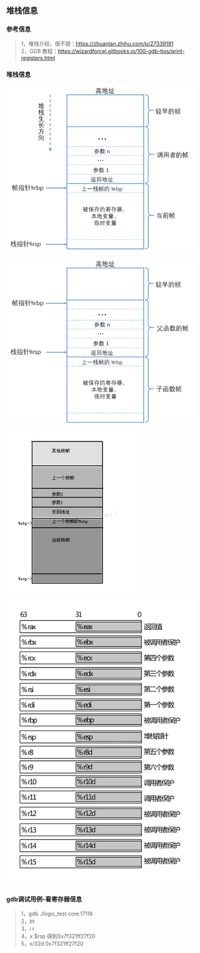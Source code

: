 ## 堆栈信息

### 参考信息
>1，堆栈介绍，很不错：https://zhuanlan.zhihu.com/p/27339191                               
>2，GDB 教程：https://wizardforcel.gitbooks.io/100-gdb-tips/print-registers.html


### 堆栈信息

![Alt text](./堆栈.png "堆栈")

![Alt text](./堆栈-调用返回.png "堆栈")

![Alt text](./堆栈2.png "堆栈")

![Alt text](./register-info.png "寄存器信息")

### gdb调试用例-看寄存器信息
>1，gdb ./logic_test core.17116                  
>2，bt                  
>3，i r                      
>4，x $rsp     得到0x7f321ff27f20                          
>5，x/32d 0x7f321ff27f20